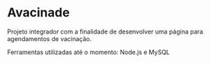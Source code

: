# Avacinade

Projeto integrador com a finalidade de desenvolver uma página para agendamentos de vacinação.

Ferramentas utilizadas até o momento: Node.js e MySQL  